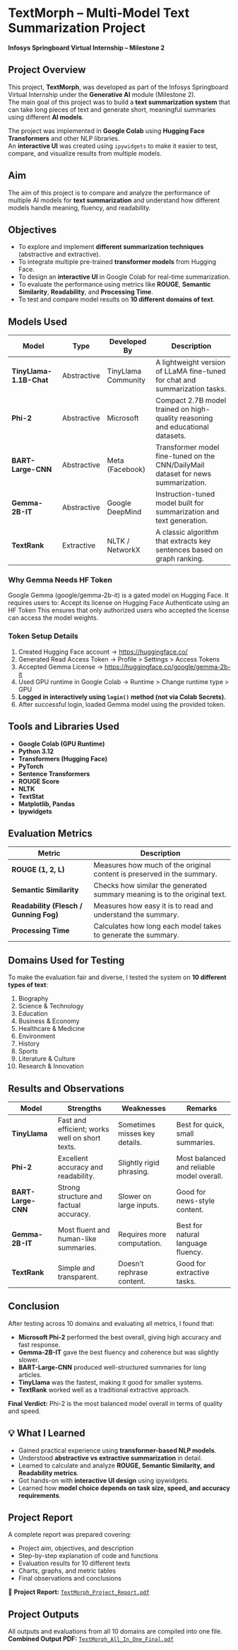 #  TextMorph – Multi-Model Text Summarization Project  
**Infosys Springboard Virtual Internship – Milestone 2**



##  Project Overview  
This project, **TextMorph**, was developed as part of the Infosys Springboard Virtual Internship under the **Generative AI** module (Milestone 2).  
The main goal of this project was to build a **text summarization system** that can take long pieces of text and generate short, meaningful summaries using different **AI models**.

The project was implemented in **Google Colab** using **Hugging Face Transformers** and other NLP libraries.  
An **interactive UI** was created using `ipywidgets` to make it easier to test, compare, and visualize results from multiple models.



##  Aim  
The aim of this project is to compare and analyze the performance of multiple AI models for **text summarization** and understand how different models handle meaning, fluency, and readability.



##  Objectives  
- To explore and implement **different summarization techniques** (abstractive and extractive).  
- To integrate multiple pre-trained **transformer models** from Hugging Face.  
- To design an **interactive UI** in Google Colab for real-time summarization.  
- To evaluate the performance using metrics like **ROUGE**, **Semantic Similarity**, **Readability**, and **Processing Time**.  
- To test and compare model results on **10 different domains of text**.  



##  Models Used  

| Model | Type | Developed By | Description |
|--------|------|--------------|-------------|
| **TinyLlama-1.1B-Chat** | Abstractive | TinyLlama Community | A lightweight version of LLaMA fine-tuned for chat and summarization tasks. |
| **Phi-2** | Abstractive | Microsoft | Compact 2.7B model trained on high-quality reasoning and educational datasets. |
| **BART-Large-CNN** | Abstractive | Meta (Facebook) | Transformer model fine-tuned on the CNN/DailyMail dataset for news summarization. |
| **Gemma-2B-IT** | Abstractive | Google DeepMind | Instruction-tuned model built for summarization and text generation. |
| **TextRank** | Extractive | NLTK / NetworkX | A classic algorithm that extracts key sentences based on graph ranking. |

###  Why Gemma Needs HF Token
 Google Gemma (google/gemma-2b-it) is a gated model on Hugging Face.
 It requires users to:
 Accept its license on Hugging Face
 Authenticate using an HF Token
 This ensures that only authorized users who accepted the license can access the model weights.

###  Token Setup Details
1. Created Hugging Face account → https://huggingface.co/
2. Generated Read Access Token → Profile > Settings > Access Tokens
3. Accepted Gemma License → https://huggingface.co/google/gemma-2b-it
4. Used GPU runtime in Google Colab → Runtime > Change runtime type > GPU
5. **Logged in interactively using `login()` method (not via Colab Secrets).**
6. After successful login, loaded Gemma model using the provided token.


##  Tools and Libraries Used  
- **Google Colab (GPU Runtime)**  
- **Python 3.12**  
- **Transformers (Hugging Face)**  
- **PyTorch**  
- **Sentence Transformers**  
- **ROUGE Score**  
- **NLTK**  
- **TextStat**  
- **Matplotlib, Pandas**  
- **Ipywidgets**  



##  Evaluation Metrics  

| Metric | Description |
|--------|-------------|
| **ROUGE (1, 2, L)** | Measures how much of the original content is preserved in the summary. |
| **Semantic Similarity** | Checks how similar the generated summary meaning is to the original text. |
| **Readability (Flesch / Gunning Fog)** | Measures how easy it is to read and understand the summary. |
| **Processing Time** | Calculates how long each model takes to generate the summary. |



##  Domains Used for Testing  
To make the evaluation fair and diverse, I tested the system on **10 different types of text**:  
1. Biography  
2. Science & Technology  
3. Education  
4. Business & Economy  
5. Healthcare & Medicine  
6. Environment  
7. History  
8. Sports  
9. Literature & Culture  
10. Research & Innovation  



##  Results and Observations  

| Model | Strengths | Weaknesses | Remarks |
|--------|------------|-------------|----------|
| **TinyLlama** | Fast and efficient; works well on short texts. | Sometimes misses key details. | Best for quick, small summaries. |
| **Phi-2** | Excellent accuracy and readability. | Slightly rigid phrasing. | Most balanced and reliable model overall. |
| **BART-Large-CNN** | Strong structure and factual accuracy. | Slower on large inputs. | Good for news-style content. |
| **Gemma-2B-IT** | Most fluent and human-like summaries. | Requires more computation. | Best for natural language fluency. |
| **TextRank** | Simple and transparent. | Doesn’t rephrase content. | Good for extractive tasks. |



##  Conclusion  
After testing across 10 domains and evaluating all metrics, I found that:  
- **Microsoft Phi-2** performed the best overall, giving high accuracy and fast response.  
- **Gemma-2B-IT** gave the best fluency and coherence but was slightly slower.  
- **BART-Large-CNN** produced well-structured summaries for long articles.  
- **TinyLlama** was the fastest, making it good for smaller systems.  
- **TextRank** worked well as a traditional extractive approach.  

 **Final Verdict:** Phi-2 is the most balanced model overall in terms of quality and speed.



## 💡 What I Learned  
- Gained practical experience using **transformer-based NLP models**.  
- Understood **abstractive vs extractive summarization** in detail.  
- Learned to calculate and analyze **ROUGE, Semantic Similarity, and Readability metrics**.  
- Got hands-on with **interactive UI design** using ipywidgets.  
- Learned how **model choice depends on task size, speed, and accuracy requirements**.  



##  Project Report  
A complete report was prepared covering:  
- Project aim, objectives, and description  
- Step-by-step explanation of code and functions  
- Evaluation results for 10 different texts  
- Charts, graphs, and metric tables  
- Final observations and conclusions  

📘 **Project Report:** [`TextMorph_Project_Report.pdf`](https://drive.google.com/file/d/129tebmKHY801NjJIvmB6scOsM5t6bN-S/view?usp=sharing )



##  Project Outputs  
All outputs and evaluations from all 10 domains are compiled into one file.  
 **Combined Output PDF:** [`TextMorph_All_In_One_Final.pdf`](https://drive.google.com/file/d/1u7K14kd9iOsmPLAJSTdt64fJaZCnAXwR/view?usp=sharing)



